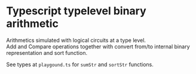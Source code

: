 # Typescript typelevel binary arithmetic

Arithmetics simulated with logical circuits at a type level.  
Add and Compare operations together with convert from/to internal binary representation and sort function.

See types at `playgound.ts` for `sumStr` and `sortStr` functions.
